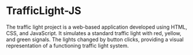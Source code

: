 # TrafficLight-JS
The traffic light project is a web-based application developed using HTML, CSS, and JavaScript. It simulates a standard traffic light with red, yellow, and green signals. The lights changed by button clicks, providing a visual representation of a functioning traffic light system.
